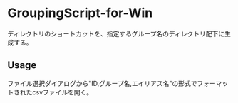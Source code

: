 # GroupingScript-for-Win
ディレクトリのショートカットを、指定するグループ名のディレクトリ配下に生成する。
## Usage
ファイル選択ダイアログから"ID,グループ名,エイリアス名"の形式でフォーマットされたcsvファイルを開く。
